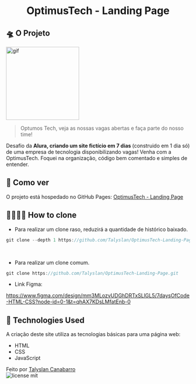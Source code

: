 <h1 align="center"> OptimusTech - Landing Page </h1>

<!--
<img height="500" src="" alt="Layout no Computador" />
<img height="500" src="" alt="Layout no Celular" />
-->

## 🛸 O Projeto
<img height="200" src="https://wp.technologyreview.com/wp-content/uploads/custom-story/1066394/images/tech-7-3x.gif" alt="gif" />

<blockquote>Optumos Tech, veja as nossas vagas abertas e faça parte do nosso time!</blockquote>

<p>Desafio da <strong>Alura, criando um site fictício em 7 dias </strong>(construido em 1 dia só) de uma empresa de tecnologia disponibilizando vagas! Venha com a OptimusTech. Foquei na organização, código bem comentado e simples de entender.</p>

## 📌 Como ver

O projeto está hospedado no GitHub Pages:
[OptimusTech - Landing Page](https://talyslan.github.io/OptimusTech-Landing-Page/)

## 👨‍👩‍👧‍👦 How to clone
- Para realizar um clone raso, reduzirá a quantidade de histórico baixado.
```javascript
git clone --depth 1 https://github.com/Talyslan/OptimusTech-Landing-Page.git
```
<br>

- Para realizar um clone comum.
```javascript
git clone https://github.com/Talyslan/OptimusTech-Landing-Page.git
```

- Link Figma: 
<a href="https://www.figma.com/design/mm3MLozvUDGhDRTxSLlGL5/7daysOfCode-HTML-CSS?node-id=0-1&t=qhAX7KDsLMfatEnb-0">
https://www.figma.com/design/mm3MLozvUDGhDRTxSLlGL5/7daysOfCode-HTML-CSS?node-id=0-1&t=qhAX7KDsLMfatEnb-0
</a>

## 🚀 Technologies Used

A criação deste site utiliza as tecnologias básicas para uma página web:

- HTML
- CSS
- JavaScript

Feito por <a href="https://github.com/Talyslan">Talyslan Canabarro</a>
<br/>
<img src="https://img.shields.io/badge/license-MIT-8A2BE2" alt="license mit" />
